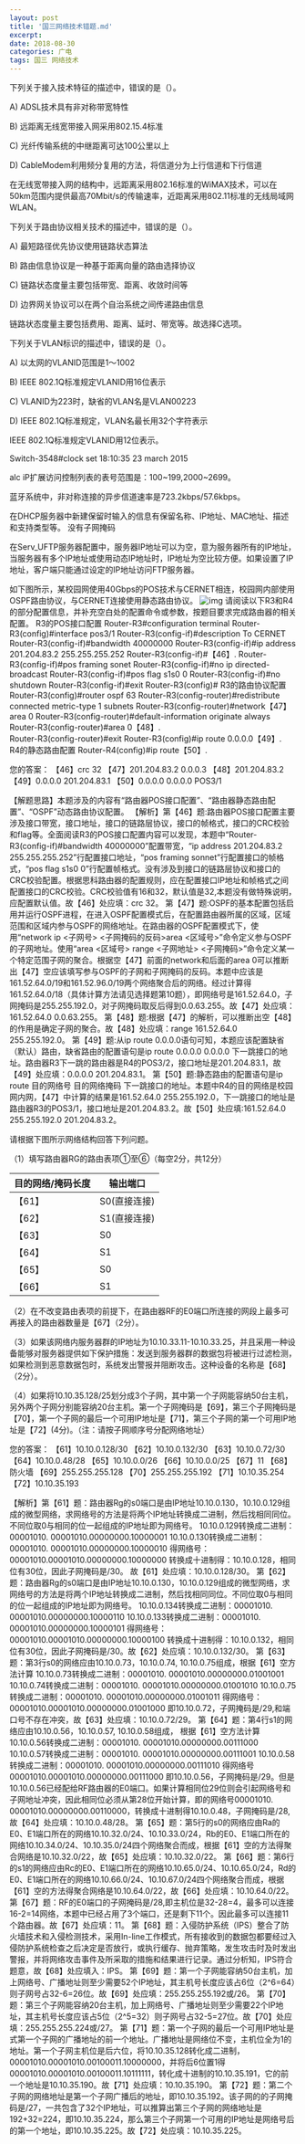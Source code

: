 ```yaml
---
layout: post
title: '国三网络技术错题.md'
excerpt:   
date: 2018-08-30
categories: 广电
tags: 国三 网络技术
---
```



下列关于接入技术特征的描述中，错误的是（）。

A) ADSL技术具有非对称带宽特性

B) 远距离无线宽带接入网采用802.15.4标准

C) 光纤传输系统的中继距离可达100公里以上

D) CableModem利用频分复用的方法，将信道分为上行信道和下行信道

在无线宽带接入网的结构中，远距离采用802.16标准的WiMAX技术，可以在50km范围内提供最高70Mbit/s的传输速率，近距离采用802.11标准的无线局域网WLAN。



下列关于路由协议相关技术的描述中，错误的是（）。

A) 最短路径优先协议使用链路状态算法

B) 路由信息协议是一种基于距离向量的路由选择协议

C) 链路状态度量主要包括带宽、距离、收敛时间等

D) 边界网关协议可以在两个自治系统之间传递路由信息

链路状态度量主要包括费用、距离、延时、带宽等。故选择C选项。





下列关于VLAN标识的描述中，错误的是（）。

A) 以太网的VLANID范围是1～1002

B) IEEE 802.1Q标准规定VLANID用16位表示

C) VLANID为223时，缺省的VLAN名是VLAN00223

D) IEEE 802.1Q标准规定，VLAN名最长用32个字符表示

IEEE 802.1Q标准规定VLANID用12位表示。





Switch-3548#clock set 18:10:35 23 march 2015



alc  iP扩展访问控制列表的表号范围是：100~199,2000~2699。



蓝牙系统中，非对称连接的异步信道速率是723.2kbps/57.6kbps。



在DHCP服务器中新建保留时输入的信息有保留名称、IP地址、MAC地址、描述和支持类型等。 没有子网掩码



在Serv_UFTP服务器配置中，服务器IP地址可以为空，意为服务器所有的IP地址，当服务器有多个IP地址或使用动态IP地址时，IP地址为空比较方便。如果设置了IP地址，客户端只能通过设定的IP地址访问FTP服务器。



 如下图所示，某校园网使用40Gbps的POS技术与CERNET相连，校园网内部使用OSPF路由协议，与CERNET连接使用静态路由协议。
![img](http://115.28.168.160/CourseFile/WLJS/17.2.2.jpg)
请阅读以下R3和R4的部分配置信息，并补充空白处的配置命令或参数，按题目要求完成路由器的相关配置。
R3的POS接口配置
Router-R3#configuration terminal
Router-R3(config)#interface pos3/1
Router-R3(config-if)#description To CERNET
Router-R3(config-if)#bandwidth 40000000
Router-R3(config-if)#ip address 201.204.83.2 255.255.255.252
Router-R3(config-if)#【46】. 
Router-R3(config-if)#pos framing sonet
Router-R3(config-if)#no ip directed-broadcast
Router-R3(config-if)#pos flag s1s0 0
Router-R3(config-if)#no shutdown
Router-R3(config-if)#exit
Router-R3(config)#
R3的路由协议配置
Router-R3(config)#router ospf 63
Router-R3(config-router)#redistribute connected metric-type 1 subnets
Router-R3(config-router)#network【47】area 0
Router-R3(config-router)#default-information originate always
Router-R3(config-router)#area 0【48】.  
Router-R3(config-router)#exit
Router-R3(config)#ip route 0.0.0.0【49】.  
R4的静态路由配置
Router-R4(config)#ip route【50】.  



您的答案：
【46】crc  32
【47】201.204.83.2 0.0.0.3
【48】201.204.83.2
【49】0.0.0.0  201.204.83.1
【50】0.0.0.0 0.0.0.0 POS3/1



【解题思路】本题涉及的内容有“路由器POS接口配置”、“路由器静态路由配置”、“OSPF”动态路由协议配置。 【解析】第【46】题:路由器POS接口配置主要涉及接口带宽，接口地址，接口的链路层协议，接口的帧格式，接口的CRC校验和flag等。全面阅读R3的POS接口配置内容可以发现，本题中“Router-R3(config-if)#bandwidth 40000000”配置带宽，“ip address 201.204.83.2 255.255.255.252”行配置接口地址，“pos framing sonnet”行配置接口的帧格式，“pos flag s1s0 0”行配置帧格式。没有涉及到接口的链路层协议和接口的CRC校验配置。根据思科路由器的配置规则，应在配置接口IP地址和帧格式之间配置接口的CRC校验。CRC校验值有16和32，默认值是32,本题没有做特殊说明，应配置默认值。故【46】处应填：crc 32。 第【47】题:OSPF的基本配置包括启用并运行OSPF进程，在进入OSPF配置模式后，在配置路由器所属的区域，区域范围和区域内参与OSPF的网络地址。在路由器的OSPF配置模式下，使用“network ip <子网号> <子网掩码的反码>area <区域号>”命令定义参与OSPF的子网地址。使用“area <区域号> range <子网地址> <子网掩码>”命令定义某一个特定范围子网的聚合。根据空【47】前面的network和后面的area 0可以推断出【47】空应该填写参与OSPF的子网和子网掩码的反码。本题中应该是161.52.64.0/19和161.52.96.0/19两个网络聚合后的网络。经过计算得161.52.64.0/18（具体计算方法请见选择题第10题），即网络号是161.52.64.0，子网掩码是255.255.192.0，对子网掩码取反后得到0.0.63.255。故【47】处应填：161.52.64.0 0.0.63.255。 第【48】题:根据【47】的解析，可以推断出空【48】的作用是确定子网的聚合。故【48】处应填：range 161.52.64.0 255.255.192.0。 第【49】题:从ip route 0.0.0.0语句可知，本题应该配置缺省（默认）路由，缺省路由的配置语句是ip route 0.0.0.0  0.0.0.0 下一跳接口的地址。路由器R3下一跳的路由器是R4的POS3/2，接口地址是201.204.83.1，故【49】处应填：0.0.0.0 201.204.83.1。 第【50】题:静态路由的配置语句是ip route 目的网络号 目的网络掩码 下一跳接口的地址。本题中R4的目的网络是校园网内网，【47】中计算的结果是161.52.64.0 255.255.192.0，下一跳接口的地址是路由器R3的POS3/1，接口地址是201.204.83.2。故【50】处应填:161.52.64.0 255.255.192.0 201.204.83.2。







请根据下图所示网络结构回答下列问题。



（1）填写路由器RG的路由表项①至⑥（每空2分，共12分）

| 目的网络/掩码长度 | 输出端口     |
| ----------------- | ------------ |
| 【61】            | S0(直接连接) |
| 【62】            | S1(直接连接) |
| 【63】            | S0           |
| 【64】            | S1           |
| 【65】            | S0           |
| 【66】            | S1           |

（2）在不改变路由表项的前提下，在路由器RF的E0端口所连接的网段上最多可再接入的路由器数量是【67】（2分）。

（3）如果该网络内服务器群的IP地址为10.10.33.11-10.10.33.25，并且采用一种设备能够对服务器提供如下保护措施：发送到服务器群的数据包将被进行过滤检测，如果检测到恶意数据包时，系统发出警报并阻断攻击。这种设备的名称是【68】（2分）。

（4）如果将10.10.35.128/25划分成3个子网，其中第一个子网能容纳50台主机，另外两个子网分别能容纳20台主机。第一个子网掩码是【69】，第三个子网掩码是【70】，第一个子网的最后一个可用IP地址是【71】，第三个子网的第一个可用IP地址是【72】(4分)。（注：请按子网顺序号分配网络地址）



您的答案：
【61】10.10.0.128/30
【62】10.10.0.132/30
【63】10.10.0.72/30
【64】10.10.0.48/28
【65】10.10.0.0/26
【66】10.10.0.0/25
【67】11
【68】防火墙
【69】255.255.255.128
【70】255.255.255.192
【71】10.10.35.254
【72】10.10.35.193



【解析】第【61】题：路由器Rg的s0端口是由IP地址10.10.0.130，10.10.0.129组成的微型网络，求网络号的方法是将两个IP地址转换成二进制，然后找相同同位。不同位取0与相同的位一起组成的IP地址即为网络号。 10.10.0.129转换成二进制：00001010. 00001010.00000000.10000001 10.10.0.130转换成二进制：00001010. 00001010.00000000.10000010 得网络号：                00001010.00001010.00000000.10000000 转换成十进制得：10.10.0.128，相同位有30位，因此子网掩码是/30。 故【61】处应填：10.10.0.128/30。 第【62】题：路由器Rg的s0端口是由IP地址10.10.0.130，10.10.0.129组成的微型网络，求网络号的方法是将两个IP地址转换成二进制，然后找相同同位。不同位取0与相同的位一起组成的IP地址即为网络号。 10.10.0.134转换成二进制：00001010. 00001010.00000000.10000110 10.10.0.133转换成二进制：00001010. 00001010.00000000.10000101 得网络号：                00001010.00001010.00000000.10000100 转换成十进制得：10.10.0.132，相同位有30位，因此子网掩码是/30。故【62】处应填：10.10.0.132/30。 第【63】题：第3行s0的网络应由10.10.0.73，10.10.0.74, 10.10.0.75组成，根据【61】空方法计算 10.10.0.73转换成二进制：00001010. 00001010.00000000.01001001 10.10.0.74转换成二进制：00001010. 00001010.00000000.01001010 10.10.0.75转换成二进制：00001010. 00001010.00000000.01001011 得网络号：                00001010.00001010.00000000.01001000 即10.10.0.72，子网掩码是/29,和端口号不存在冲突，故【63】处应填：10.10.0.72/29。 第【64】题：第4行s1的网络应由10.10.0.56，10.10.0.57, 10.10.0.58组成， 根据【61】空方法计算 10.10.0.56转换成二进制：00001010. 00001010.00000000.00111000 10.10.0.57转换成二进制：00001010. 00001010.00000000.00111001 10.10.0.58转换成二进制：00001010. 00001010.00000000.00111010 得网络号                 00001010.00001010.00000000.00111000 即10.10.0.56，子网掩码是/29。但是10.10.0.56已经配给RF路由器的E0端口。如果计算相同位29位则会引起网络号和子网地址冲突，因此相同位必须从第28位开始计算，即的网络号00001010. 00001010.00000000.00110000，转换成十进制得10.10.0.48，子网掩码是/28, 故【64】处应填：10.10.0.48/28。 第【65】题：第5行的s0的网络应由Ra的E0、E1端口所在的网络10.10.32.0/24、10.10.33.0/24，Rb的E0、E1端口所在的网络10.10.34.0/24、10.10.35.0/24四个网络聚合而成，根据【61】空的方法得聚合网络是10.10.32.0/22，故【65】处应填：10.10.32.0/22。 第【66】题：第6行的s1的网络应由Rc的E0、E1端口所在的网络10.10.65.0/24、10.10.65.0/24，Rd的E0、E1端口所在的网络10.10.66.0/24、10.10.67.0/24四个网络聚合而成，根据【61】空的方法得聚合网络是10.10.64.0/22，故【66】处应填：10.10.64.0/22。 第【67】题：RF的E0端口的子网掩码是/28,即主机位是32-28=4，最多可以连接16-2=14网络，本题中已经占用了3个端口，还是剩下11个。因此最多可以连接11个路由器。故【67】处应填：11。 第【68】题：入侵防护系统（IPS）整合了防火墙技术和入侵检测技术，采用In-line工作模式，所有接收到的数据包都要经过入侵防护系统检查之后决定是否放行，或执行缓存、抛弃策略，发生攻击时及时发出警报，并将网络攻击事件及所采取的措施和结果进行记录。通过分析知，IPS符合题意，故【68】处应填入：IPS。 第【69】题：第一个子网能容纳50台主机，加上网络号、广播地址则至少需要52个IP地址，其主机号长度应该占6位（2^6=64）则子网号占32-6=26位。故【69】处应填：255.255.255.192或/26。 第【70】题：第三个子网能容纳20台主机，加上网络号、广播地址则至少需要22个IP地址，其主机号长度应该占5位（2^5=32）则子网号占32-5=27位。故【70】处应填：255.255.255.224或/27。 第【71】题：第一个子网的最后一个可用IP地址是式第一个子网的广播地址的前一个地址。广播地址是网络位不变，主机位全为1的地址。第一个子网主机位是后六位，将10.10.35.128转化成二进制，00001010.00001010.00100011.10000000，并将后6位置1得00001010.00001010.00100011.10111111，转化成十进制的10.10.35.191，它的前一个地址是10.10.35.190。故【71】处应填：10.10.35.190。 第【72】题：第二个子网的网络地址是第一个子网广播后的地址，即10.10.35.192。该子网的的子网掩码是/27，一共包含了32个IP地址，可以推算出第三个子网的网络地址是192+32=224，即10.10.35.224，那么第三个子网第一个可用的IP地址是网络号后的第一个地址，即10.10.35.225。故【72】处应填：10.10.35.225。